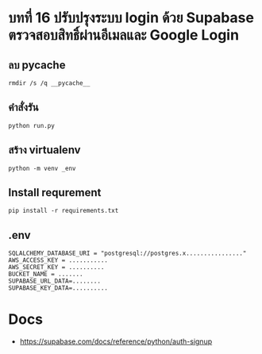 # บทที่ 16 ปรับปรุงระบบ login ด้วย Supabase ตรวจสอบสิทธิ์ผ่านอีเมลและ Google Login


## ลบ __pycache__
```
rmdir /s /q __pycache__
```

## คำสั่งรัน
```
python run.py
```

## สร้าง virtualenv
```
python -m venv _env
```

## Install requrement
```
pip install -r requirements.txt
```

## .env
```.env
SQLALCHEMY_DATABASE_URI = "postgresql://postgres.x................"
AWS_ACCESS_KEY = ...........
AWS_SECRET_KEY = ..........
BUCKET_NAME = .......
SUPABASE_URL_DATA=........
SUPABASE_KEY_DATA=..........
```

# Docs
- https://supabase.com/docs/reference/python/auth-signup